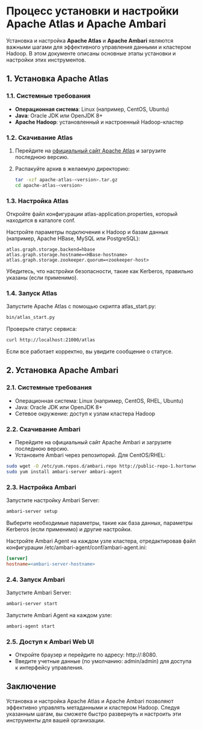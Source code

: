 # Процесс установки и настройки Apache Atlas и Apache Ambari

Установка и настройка **Apache Atlas** и **Apache Ambari** являются важными шагами для эффективного управления данными и кластером Hadoop. В этом документе описаны основные этапы установки и настройки этих инструментов.

## 1. **Установка Apache Atlas**

### 1.1. **Системные требования**
- **Операционная система**: Linux (например, CentOS, Ubuntu)
- **Java**: Oracle JDK или OpenJDK 8+
- **Apache Hadoop**: установленный и настроенный Hadoop-кластер

### 1.2. **Скачивание Atlas**
1. Перейдите на [официальный сайт Apache Atlas](https://atlas.apache.org/) и загрузите последнюю версию.
2. Распакуйте архив в желаемую директорию:

   ```bash
   tar -xzf apache-atlas-<version>.tar.gz
   cd apache-atlas-<version>
   ```
### 1.3. Настройка Atlas

Откройте файл конфигурации atlas-application.properties, который находится в каталоге conf.

Настройте параметры подключения к Hadoop и базам данных (например, Apache HBase, MySQL или PostgreSQL):

```properties
atlas.graph.storage.backend=hbase
atlas.graph.storage.hostname=<HBase-hostname>
atlas.graph.storage.zookeeper.quorum=<zookeeper-host>
```

Убедитесь, что настройки безопасности, такие как Kerberos, правильно указаны (если применимо).

### 1.4. Запуск Atlas

Запустите Apache Atlas с помощью скрипта atlas_start.py:

```bash
bin/atlas_start.py
```
Проверьте статус сервиса:

```bash
curl http://localhost:21000/atlas
```
Если все работает корректно, вы увидите сообщение о статусе.

## 2. Установка Apache Ambari
### 2.1. Системные требования
- Операционная система: Linux (например, CentOS, RHEL, Ubuntu)
- Java: Oracle JDK или OpenJDK 8+
- Сетевое окружение: доступ к узлам кластера Hadoop
### 2.2. Скачивание Ambari
- Перейдите на официальный сайт Apache Ambari и загрузите последнюю версию.
- Установите Ambari через репозиторий. Для CentOS/RHEL:

```bash
sudo wget -O /etc/yum.repos.d/ambari.repo http://public-repo-1.hortonworks.com/ambari/centos7/2.x/updates/2.7.4.0-1/ambari.repo
sudo yum install ambari-server ambari-agent
```
### 2.3. Настройка Ambari
Запустите настройку Ambari Server:

```bash
ambari-server setup
```
Выберите необходимые параметры, такие как база данных, параметры Kerberos (если применимо) и другие настройки.

Настройте Ambari Agent на каждом узле кластера, отредактировав файл конфигурации /etc/ambari-agent/conf/ambari-agent.ini:

```ini
[server]
hostname=<ambari-server-hostname>
```
### 2.4. Запуск Ambari
Запустите Ambari Server:

```bash
ambari-server start
```
Запустите Ambari Agent на каждом узле:

```bash
ambari-agent start
```
### 2.5. Доступ к Ambari Web UI
- Откройте браузер и перейдите по адресу: http://<ambari-server-hostname>:8080.
- Введите учетные данные (по умолчанию: admin/admin) для доступа к интерфейсу управления.
## Заключение
Установка и настройка Apache Atlas и Apache Ambari позволяют эффективно управлять метаданными и кластером Hadoop. Следуя указанным шагам, вы сможете быстро развернуть и настроить эти инструменты для вашей организации.